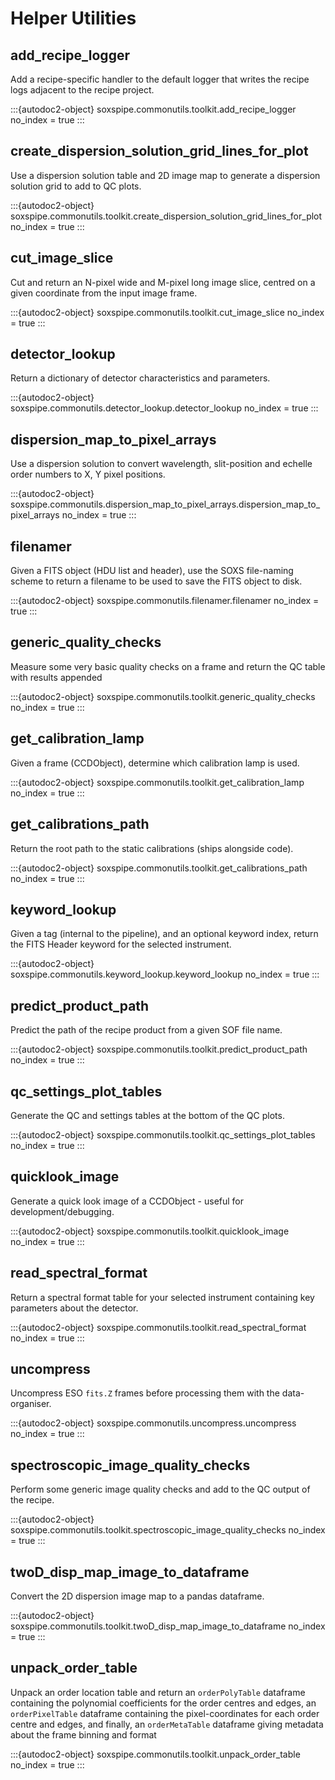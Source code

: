 # Helper Utilities

## add_recipe_logger

Add a recipe-specific handler to the default logger that writes the recipe logs adjacent to the recipe project.

:::{autodoc2-object} soxspipe.commonutils.toolkit.add_recipe_logger
no_index = true
:::

## create_dispersion_solution_grid_lines_for_plot

Use a dispersion solution table and 2D image map to generate a dispersion solution grid to add to QC plots.

:::{autodoc2-object} soxspipe.commonutils.toolkit.create_dispersion_solution_grid_lines_for_plot
no_index = true
:::

## cut_image_slice

Cut and return an N-pixel wide and M-pixel long image slice, centred on a given coordinate from the input image frame.

:::{autodoc2-object} soxspipe.commonutils.toolkit.cut_image_slice
no_index = true
:::

## detector_lookup

Return a dictionary of detector characteristics and parameters.

:::{autodoc2-object} soxspipe.commonutils.detector_lookup.detector_lookup
no_index = true
:::

## dispersion_map_to_pixel_arrays

Use a dispersion solution to convert wavelength, slit-position and echelle order numbers to X, Y pixel positions.

:::{autodoc2-object} soxspipe.commonutils.dispersion_map_to_pixel_arrays.dispersion_map_to_pixel_arrays
no_index = true
:::

## filenamer

Given a FITS object (HDU list and header), use the SOXS file-naming scheme to return a filename to be used to save the FITS object to disk.

:::{autodoc2-object} soxspipe.commonutils.filenamer.filenamer
no_index = true
:::

## generic_quality_checks

Measure some very basic quality checks on a frame and return the QC table with results appended

:::{autodoc2-object} soxspipe.commonutils.toolkit.generic_quality_checks
no_index = true
:::

## get_calibration_lamp

Given a frame (CCDObject), determine which calibration lamp is used.

:::{autodoc2-object} soxspipe.commonutils.toolkit.get_calibration_lamp
no_index = true
:::

## get_calibrations_path

Return the root path to the static calibrations (ships alongside code).

:::{autodoc2-object} soxspipe.commonutils.toolkit.get_calibrations_path
no_index = true
:::

## keyword_lookup

Given a tag (internal to the pipeline), and an optional keyword index, return the FITS Header keyword for the selected instrument.

:::{autodoc2-object} soxspipe.commonutils.keyword_lookup.keyword_lookup
no_index = true
:::

## predict_product_path

Predict the path of the recipe product from a given SOF file name.

:::{autodoc2-object} soxspipe.commonutils.toolkit.predict_product_path
no_index = true
:::

## qc_settings_plot_tables

Generate the QC and settings tables at the bottom of the QC plots.

:::{autodoc2-object} soxspipe.commonutils.toolkit.qc_settings_plot_tables
no_index = true
:::

## quicklook_image

Generate a quick look image of a CCDObject - useful for development/debugging.

:::{autodoc2-object} soxspipe.commonutils.toolkit.quicklook_image
no_index = true
:::

## read_spectral_format

Return a spectral format table for your selected instrument containing key parameters about the detector.

:::{autodoc2-object} soxspipe.commonutils.toolkit.read_spectral_format
no_index = true
:::

## uncompress

Uncompress ESO `fits.Z` frames before processing them with the data-organiser.

:::{autodoc2-object} soxspipe.commonutils.uncompress.uncompress
no_index = true
:::

## spectroscopic_image_quality_checks

Perform some generic image quality checks and add to the QC output of the recipe.

:::{autodoc2-object} soxspipe.commonutils.toolkit.spectroscopic_image_quality_checks
no_index = true
:::

## twoD_disp_map_image_to_dataframe

Convert the 2D dispersion image map to a pandas dataframe.

:::{autodoc2-object} soxspipe.commonutils.toolkit.twoD_disp_map_image_to_dataframe
no_index = true
:::

## unpack_order_table

Unpack an order location table and return an `orderPolyTable` dataframe containing the polynomial coefficients for the order centres and edges, an `orderPixelTable` dataframe containing the pixel-coordinates for each order centre and edges, and finally, an `orderMetaTable` dataframe giving metadata about the frame binning and format

:::{autodoc2-object} soxspipe.commonutils.toolkit.unpack_order_table
no_index = true
:::
